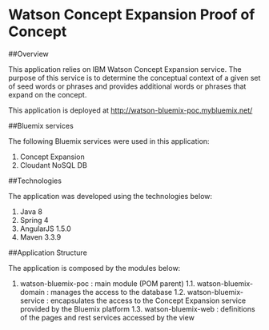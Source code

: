 # Watson Concept Expansion Proof of Concept

##Overview

This application relies on IBM Watson Concept Expansion service. The purpose of this service
is to determine the conceptual context of a given set of seed words or phrases and provides 
additional words or phrases that expand on the concept.

This application is deployed at http://watson-bluemix-poc.mybluemix.net/

##Bluemix services

The following Bluemix services were used in this application:

1. Concept Expansion
2. Cloudant NoSQL DB

##Technologies

The application was developed using the technologies below:

1. Java 8
2. Spring 4
3. AngularJS 1.5.0
4. Maven 3.3.9

##Application Structure

The application is composed by the modules below:

1. watson-bluemix-poc : main module (POM parent)
  1.1. watson-bluemix-domain : manages the access to the database
  1.2. watson-bluemix-service : encapsulates the access to the Concept Expansion service provided by the Bluemix platform
  1.3. watson-bluemix-web : definitions of the pages and rest services accessed by the view
